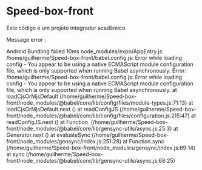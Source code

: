 # Speed-box-front

Este código é um projeto integrador acadêmico.

Message error :

Android Bundling failed 10ms
node_modules/expo/AppEntry.js: /home/guilherme/Speed-box-front/babel.config.js: Error while loading config - You appear to be using a native ECMAScript module configuration file, which is only supported when running Babel asynchronously.
Error: /home/guilherme/Speed-box-front/babel.config.js: Error while loading config - You appear to be using a native ECMAScript module configuration file, which is only supported when running Babel asynchronously.
    at loadCjsOrMjsDefault (/home/guilherme/Speed-box-front/node_modules/@babel/core/lib/config/files/module-types.js:71:13)
    at loadCjsOrMjsDefault.next (<anonymous>)
    at readConfigJS (/home/guilherme/Speed-box-front/node_modules/@babel/core/lib/config/files/configuration.js:215:47)
    at readConfigJS.next (<anonymous>)
    at Function.<anonymous> (/home/guilherme/Speed-box-front/node_modules/@babel/core/lib/gensync-utils/async.js:25:3)
    at Generator.next (<anonymous>)
    at evaluateSync (/home/guilherme/Speed-box-front/node_modules/gensync/index.js:251:28)
    at Function.sync (/home/guilherme/Speed-box-front/node_modules/gensync/index.js:89:14)
    at sync (/home/guilherme/Speed-box-front/node_modules/@babel/core/lib/gensync-utils/async.js:68:25)

